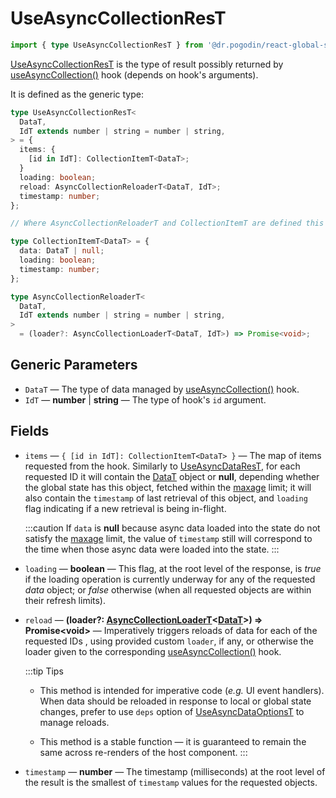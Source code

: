 # UseAsyncCollectionResT
```ts
import { type UseAsyncCollectionResT } from '@dr.pogodin/react-global-state';
```
[UseAsyncCollectionResT] is the type of result possibly returned by
[useAsyncCollection()] hook (depends on hook's arguments).

It is defined as the generic type:
```ts
type UseAsyncCollectionResT<
  DataT,
  IdT extends number | string = number | string,
> = {
  items: {
    [id in IdT]: CollectionItemT<DataT>;
  }
  loading: boolean;
  reload: AsyncCollectionReloaderT<DataT, IdT>;
  timestamp: number;
};

// Where AsyncCollectionReloaderT and CollectionItemT are defined this way:

type CollectionItemT<DataT> = {
  data: DataT | null;
  loading: boolean;
  timestamp: number;
};

type AsyncCollectionReloaderT<
  DataT,
  IdT extends number | string = number | string,
>
  = (loader?: AsyncCollectionLoaderT<DataT, IdT>) => Promise<void>;
```

## Generic Parameters
[DataT]: #data-type
- `DataT` <Link id="data-type" /> &mdash; The type of data managed by
  [useAsyncCollection()] hook.
- `IdT` &mdash; **number** | **string** &mdash; The type of hook's `id` argument.

## Fields
- `items` &mdash; `{ [id in IdT]: CollectionItemT<DataT> }` &mdash;
  The map of items requested from the hook. Similarly to [UseAsyncDataResT],
  for each requested ID it will contain the [DataT] object or **null**, depending
  whether the global state has this object, fetched within the [maxage] limit;
  it will also contain the `timestamp` of last retrieval of this object,
  and `loading` flag indicating if a new retrieval is being in-flight.

  :::caution
  If `data` is **null** because async data loaded into the state do not satisfy
  the [maxage] limit, the value of `timestamp` still will correspond to the time
  when those async data were loaded into the state.
  :::

- `loading` &mdash; **boolean** &mdash; This flag, at the root level of
  the response, is _true_ if the loading operation is currently underway
  for any of the requested _data_ object; or _false_ otherwise (when all
  requested objects are within their refresh limits).

- `reload` &mdash; **(loader?: [AsyncCollectionLoaderT]&lt;[DataT]&gt;) => Promise&lt;void>**
  &mdash; Imperatively triggers reloads of data for each of the requested
  IDs , using provided custom `loader`, if any, or otherwise
  the loader given to the corresponding [useAsyncCollection()] hook.

  :::tip Tips
  - This method is intended for imperative code (_e.g._ UI event handlers).
    When data should be reloaded in response to local or global state changes,
    prefer to use `deps` option of [UseAsyncDataOptionsT] to manage reloads.

  - This method is a stable function &mdash; it is guaranteed to remain the same
    across re-renders of the host component.
  :::

- `timestamp` &mdash; **number** &mdash; The timestamp (milliseconds) at
  the root level of the result is the smallest of `timestamp` values for
  the requested objects.

[AsyncCollectionLoaderT]: /docs/api/types/async-collection-loader
[useAsyncCollection()]: /docs/api/hooks/useasynccollection
[useAsyncData()]: /docs/api/hooks/useasyncdata
[UseAsyncDataOptionsT]: /docs/api/types/use-async-data-options
[UseAsyncCollectionResT]: #
[UseAsyncDataResT]: /docs/api/types/use-async-data-res
[maxage]: /docs/api/types/use-async-data-options#maxage
